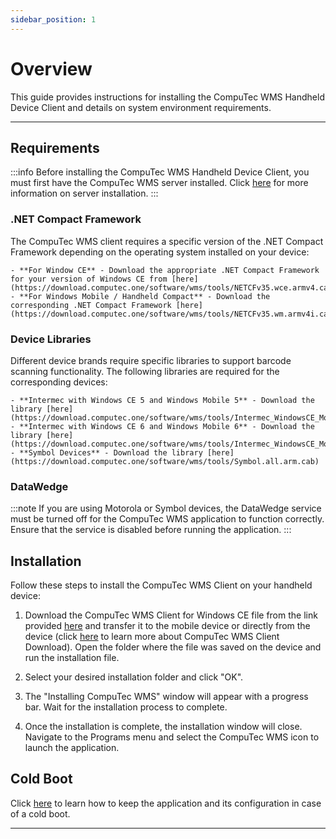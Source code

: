 ```yaml
---
sidebar_position: 1
---
```


# Overview

This guide provides instructions for installing the CompuTec WMS Handheld Device Client and details on system environment requirements.

---

## Requirements

:::info
    Before installing the CompuTec WMS Handheld Device Client, you must first have the CompuTec WMS server installed. Click [here](../../wms-server/overview.md) for more information on server installation.
:::

### .NET Compact Framework

The CompuTec WMS client requires a specific version of the .NET Compact Framework depending on the operating system installed on your device:

    - **For Window CE** - Download the appropriate .NET Compact Framework for your version of Windows CE from [here](https://download.computec.one/software/wms/tools/NETCFv35.wce.armv4.cab)
    - **For Windows Mobile / Handheld Compact** - Download the corresponding .NET Compact Framework [here](https://download.computec.one/software/wms/tools/NETCFv35.wm.armv4i.cab).

### Device Libraries

Different device brands require specific libraries to support barcode scanning functionality. The following libraries are required for the corresponding devices:

    - **Intermec with Windows CE 5 and Windows Mobile 5** - Download the library [here](https://download.computec.one/software/wms/tools/Intermec_WindowsCE_Mobile_5.cab).
    - **Intermec with Windows CE 6 and Windows Mobile 6** - Download the library [here](https://download.computec.one/software/wms/tools/Intermec_WindowsCE_Mobile_6.cab).
    - **Symbol Devices** - Download the library [here](https://download.computec.one/software/wms/tools/Symbol.all.arm.cab)

### DataWedge

:::note
If you are using Motorola or Symbol devices, the DataWedge service must be turned off for the CompuTec WMS application to function correctly. Ensure that the service is disabled before running the application.
:::

## Installation

Follow these steps to install the CompuTec WMS Client on your handheld device:

1. Download the CompuTec WMS Client for Windows CE file from the link provided [here](https://learn.computec.one/docs/wms/releases/download) and transfer it to the mobile device or directly from the device (click [here](https://learn.computec.one/docs/wms/administrator-guide/installation/computec-wms-client-download) to learn more about CompuTec WMS Client Download). Open the folder where the file was saved on the device and run the installation file.

2. Select your desired installation folder and click "OK".

3. The "Installing CompuTec WMS" window will appear with a progress bar. Wait for the installation process to complete.

4. Once the installation is complete, the installation window will close. Navigate to the Programs menu and select the CompuTec WMS icon to launch the application.

## Cold Boot

Click [here](./cold-boot.md) to learn how to keep the application and its configuration in case of a cold boot.

---

